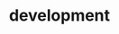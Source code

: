 ---
title: "development"
id: tag.id
permalink: "/tags/development"
videos: [269,344,907,1003,1235,1234,1110,1526,1543,1589,1666,1778,2104,2486]
---